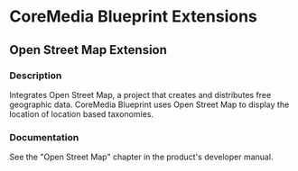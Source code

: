 # CoreMedia Blueprint Extensions

## Open Street Map Extension

### Description

Integrates Open Street Map, a project that creates and distributes free geographic data. CoreMedia Blueprint uses Open 
Street Map to display the location of location based taxonomies.

### Documentation

See the "Open Street Map" chapter in the product's developer manual.
